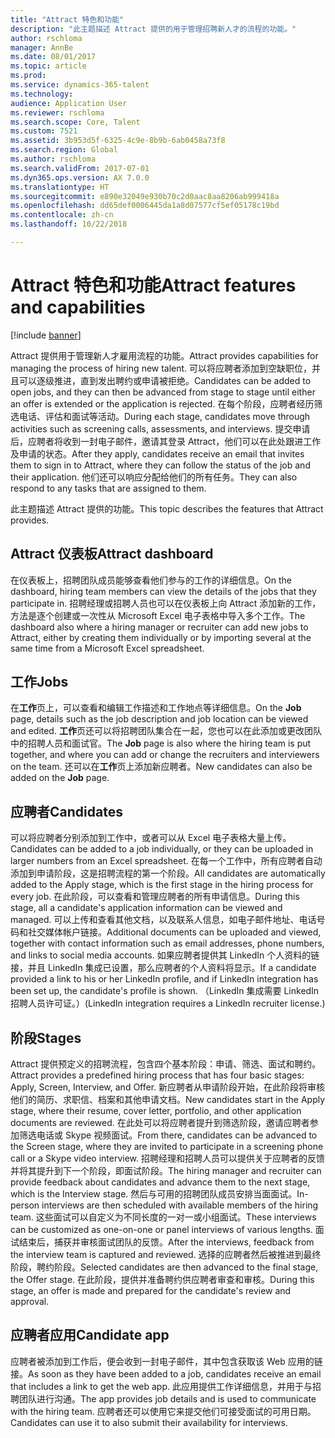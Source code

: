 ```yaml
---
title: "Attract 特色和功能"
description: "此主题描述 Attract 提供的用于管理招聘新人才的流程的功能。"
author: rschloma
manager: AnnBe
ms.date: 08/01/2017
ms.topic: article
ms.prod: 
ms.service: dynamics-365-talent
ms.technology: 
audience: Application User
ms.reviewer: rschloma
ms.search.scope: Core, Talent
ms.custom: 7521
ms.assetid: 3b953d5f-6325-4c9e-8b9b-6ab0458a73f8
ms.search.region: Global
ms.author: rschloma
ms.search.validFrom: 2017-07-01
ms.dyn365.ops.version: AX 7.0.0
ms.translationtype: HT
ms.sourcegitcommit: e890e32049e930b70c2d0aac8aa8206ab999418a
ms.openlocfilehash: dd65def0006445da1a8d07577cf5ef05178c19bd
ms.contentlocale: zh-cn
ms.lasthandoff: 10/22/2018

---
```

# <a name="attract-features-and-capabilities"></a><span data-ttu-id="a4c2d-103">Attract 特色和功能</span><span class="sxs-lookup"><span data-stu-id="a4c2d-103">Attract features and capabilities</span></span>

[!include [banner](includes/banner.md)]

<span data-ttu-id="a4c2d-104">Attract 提供用于管理新人才雇用流程的功能。</span><span class="sxs-lookup"><span data-stu-id="a4c2d-104">Attract provides capabilities for managing the process of hiring new talent.</span></span> <span data-ttu-id="a4c2d-105">可以将应聘者添加到空缺职位，并且可以逐级推进，直到发出聘约或申请被拒绝。</span><span class="sxs-lookup"><span data-stu-id="a4c2d-105">Candidates can be added to open jobs, and they can then be advanced from stage to stage until either an offer is extended or the application is rejected.</span></span> <span data-ttu-id="a4c2d-106">在每个阶段，应聘者经历筛选电话、评估和面试等活动。</span><span class="sxs-lookup"><span data-stu-id="a4c2d-106">During each stage, candidates move through activities such as screening calls, assessments, and interviews.</span></span> <span data-ttu-id="a4c2d-107">提交申请后，应聘者将收到一封电子邮件，邀请其登录 Attract，他们可以在此处跟进工作及申请的状态。</span><span class="sxs-lookup"><span data-stu-id="a4c2d-107">After they apply, candidates receive an email that invites them to sign in to Attract, where they can follow the status of the job and their application.</span></span> <span data-ttu-id="a4c2d-108">他们还可以响应分配给他们的所有任务。</span><span class="sxs-lookup"><span data-stu-id="a4c2d-108">They can also respond to any tasks that are assigned to them.</span></span>

<span data-ttu-id="a4c2d-109">此主题描述 Attract 提供的功能。</span><span class="sxs-lookup"><span data-stu-id="a4c2d-109">This topic describes the features that Attract provides.</span></span>

## <a name="attract-dashboard"></a><span data-ttu-id="a4c2d-110">Attract 仪表板</span><span class="sxs-lookup"><span data-stu-id="a4c2d-110">Attract dashboard</span></span>
<span data-ttu-id="a4c2d-111">在仪表板上，招聘团队成员能够查看他们参与的工作的详细信息。</span><span class="sxs-lookup"><span data-stu-id="a4c2d-111">On the dashboard, hiring team members can view the details of the jobs that they participate in.</span></span> <span data-ttu-id="a4c2d-112">招聘经理或招聘人员也可以在仪表板上向 Attract 添加新的工作，方法是逐个创建或一次性从 Microsoft Excel 电子表格中导入多个工作。</span><span class="sxs-lookup"><span data-stu-id="a4c2d-112">The dashboard also where a hiring manager or recruiter can add new jobs to Attract, either by creating them individually or by importing several at the same time from a Microsoft Excel spreadsheet.</span></span>

## <a name="jobs"></a><span data-ttu-id="a4c2d-113">工作</span><span class="sxs-lookup"><span data-stu-id="a4c2d-113">Jobs</span></span>
<span data-ttu-id="a4c2d-114">在**工作**页上，可以查看和编辑工作描述和工作地点等详细信息。</span><span class="sxs-lookup"><span data-stu-id="a4c2d-114">On the **Job** page, details such as the job description and job location can be viewed and edited.</span></span> <span data-ttu-id="a4c2d-115">**工作**页还可以将招聘团队集合在一起，您也可以在此添加或更改团队中的招聘人员和面试官。</span><span class="sxs-lookup"><span data-stu-id="a4c2d-115">The **Job** page is also where the hiring team is put together, and where you can add or change the recruiters and interviewers on the team.</span></span> <span data-ttu-id="a4c2d-116">还可以在**工作**页上添加新应聘者。</span><span class="sxs-lookup"><span data-stu-id="a4c2d-116">New candidates can also be added on the **Job** page.</span></span>

## <a name="candidates"></a><span data-ttu-id="a4c2d-117">应聘者</span><span class="sxs-lookup"><span data-stu-id="a4c2d-117">Candidates</span></span>
<span data-ttu-id="a4c2d-118">可以将应聘者分别添加到工作中，或者可以从 Excel 电子表格大量上传。</span><span class="sxs-lookup"><span data-stu-id="a4c2d-118">Candidates can be added to a job individually, or they can be uploaded in larger numbers from an Excel spreadsheet.</span></span> <span data-ttu-id="a4c2d-119">在每一个工作中，所有应聘者自动添加到申请阶段，这是招聘流程的第一个阶段。</span><span class="sxs-lookup"><span data-stu-id="a4c2d-119">All candidates are automatically added to the Apply stage, which is the first stage in the hiring process for every job.</span></span> <span data-ttu-id="a4c2d-120">在此阶段，可以查看和管理应聘者的所有申请信息。</span><span class="sxs-lookup"><span data-stu-id="a4c2d-120">During this stage, all a candidate's application information can be viewed and managed.</span></span> <span data-ttu-id="a4c2d-121">可以上传和查看其他文档，以及联系人信息，如电子邮件地址、电话号码和社交媒体帐户链接。</span><span class="sxs-lookup"><span data-stu-id="a4c2d-121">Additional documents can be uploaded and viewed, together with contact information such as email addresses, phone numbers, and links to social media accounts.</span></span> <span data-ttu-id="a4c2d-122">如果应聘者提供其 LinkedIn 个人资料的链接，并且 LinkedIn 集成已设置，那么应聘者的个人资料将显示。</span><span class="sxs-lookup"><span data-stu-id="a4c2d-122">If a candidate provided a link to his or her LinkedIn profile, and if LinkedIn integration has been set up, the candidate's profile is shown.</span></span> <span data-ttu-id="a4c2d-123">（LinkedIn 集成需要 LinkedIn 招聘人员许可证。）</span><span class="sxs-lookup"><span data-stu-id="a4c2d-123">(LinkedIn integration requires a LinkedIn recruiter license.)</span></span>

## <a name="stages"></a><span data-ttu-id="a4c2d-124">阶段</span><span class="sxs-lookup"><span data-stu-id="a4c2d-124">Stages</span></span>
<span data-ttu-id="a4c2d-125">Attract 提供预定义的招聘流程，包含四个基本阶段：申请、筛选、面试和聘约。</span><span class="sxs-lookup"><span data-stu-id="a4c2d-125">Attract provides a predefined hiring process that has four basic stages: Apply, Screen, Interview, and Offer.</span></span> <span data-ttu-id="a4c2d-126">新应聘者从申请阶段开始，在此阶段将审核他们的简历、求职信、档案和其他申请文档。</span><span class="sxs-lookup"><span data-stu-id="a4c2d-126">New candidates start in the Apply stage, where their resume, cover letter, portfolio, and other application documents are reviewed.</span></span> <span data-ttu-id="a4c2d-127">在此处可以将应聘者提升到筛选阶段，邀请应聘者参加筛选电话或 Skype 视频面试。</span><span class="sxs-lookup"><span data-stu-id="a4c2d-127">From there, candidates can be advanced to the Screen stage, where they are invited to participate in a screening phone call or a Skype video interview.</span></span> <span data-ttu-id="a4c2d-128">招聘经理和招聘人员可以提供关于应聘者的反馈并将其提升到下一个阶段，即面试阶段。</span><span class="sxs-lookup"><span data-stu-id="a4c2d-128">The hiring manager and recruiter can provide feedback about candidates and advance them to the next stage, which is the Interview stage.</span></span> <span data-ttu-id="a4c2d-129">然后与可用的招聘团队成员安排当面面试。</span><span class="sxs-lookup"><span data-stu-id="a4c2d-129">In-person interviews are then scheduled with available members of the hiring team.</span></span> <span data-ttu-id="a4c2d-130">这些面试可以自定义为不同长度的一对一或小组面试。</span><span class="sxs-lookup"><span data-stu-id="a4c2d-130">These interviews can be customized as one-on-one or panel interviews of various lengths.</span></span> <span data-ttu-id="a4c2d-131">面试结束后，捕获并审核面试团队的反馈。</span><span class="sxs-lookup"><span data-stu-id="a4c2d-131">After the interviews, feedback from the interview team is captured and reviewed.</span></span> <span data-ttu-id="a4c2d-132">选择的应聘者然后被推进到最终阶段，聘约阶段。</span><span class="sxs-lookup"><span data-stu-id="a4c2d-132">Selected candidates are then advanced to the final stage, the Offer stage.</span></span> <span data-ttu-id="a4c2d-133">在此阶段，提供并准备聘约供应聘者审查和审核。</span><span class="sxs-lookup"><span data-stu-id="a4c2d-133">During this stage, an offer is made and prepared for the candidate's review and approval.</span></span>

## <a name="candidate-app"></a><span data-ttu-id="a4c2d-134">应聘者应用</span><span class="sxs-lookup"><span data-stu-id="a4c2d-134">Candidate app</span></span>
<span data-ttu-id="a4c2d-135">应聘者被添加到工作后，便会收到一封电子邮件，其中包含获取该 Web 应用的链接。</span><span class="sxs-lookup"><span data-stu-id="a4c2d-135">As soon as they have been added to a job, candidates receive an email that includes a link to get the web app.</span></span> <span data-ttu-id="a4c2d-136">此应用提供工作详细信息，并用于与招聘团队进行沟通。</span><span class="sxs-lookup"><span data-stu-id="a4c2d-136">The app provides job details and is used to communicate with the hiring team.</span></span> <span data-ttu-id="a4c2d-137">应聘者还可以使用它来提交他们可接受面试的可用日期。</span><span class="sxs-lookup"><span data-stu-id="a4c2d-137">Candidates can use it to also submit their availability for interviews.</span></span>

